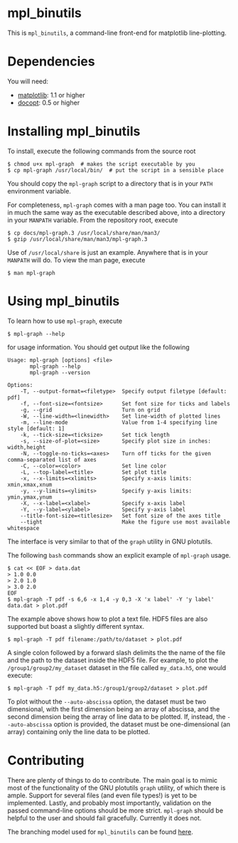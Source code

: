 mpl_binutils
============

This is `mpl_binutils`, a command-line front-end for matplotlib line-plotting.

Dependencies
============

You will need:

- [matplotlib](https://github.com/matplotlib/matplotlib): 1.1 or higher
- [docopt](https://github.com/docopt/docopt): 0.5 or higher

Installing mpl_binutils
=======================

To install, execute the following commands from the source root

    $ chmod u+x mpl-graph  # makes the script executable by you
    $ cp mpl-graph /usr/local/bin/  # put the script in a sensible place

You should copy the `mpl-graph` script to a directory that is in your `PATH`
environment variable.

For completeness, `mpl-graph` comes with a man page too. You can install it
in much the same way as the executable described above, into a directory in
your `MANPATH` variable. From the repository root, execute

    $ cp docs/mpl-graph.3 /usr/local/share/man/man3/
    $ gzip /usr/local/share/man/man3/mpl-graph.3

Use of `/usr/local/share` is just an example. Anywhere that is in your
`MANPATH` will do. To view the man page, execute

    $ man mpl-graph

Using mpl_binutils
==================

To learn how to use `mpl-graph`, execute

    $ mpl-graph --help

for usage information. You should get output like the following

    Usage: mpl-graph [options] <file>
           mpl-graph --help
           mpl-graph --version

    Options:
        -T, --output-format=<filetype>  Specify output filetype [default: pdf]
        -f, --font-size=<fontsize>      Set font size for ticks and labels
        -g, --grid                      Turn on grid
        -W, --line-width=<linewidth>    Set line-width of plotted lines
        -m, --line-mode                 Value from 1-4 specifying line style [default: 1]
        -k, --tick-size=<ticksize>      Set tick length
        -s, --size-of-plot=<size>       Specify plot size in inches: width,height
        -N, --toggle-no-ticks=<axes>    Turn off ticks for the given comma-separated list of axes
        -C, --color=<color>             Set line color
        -L, --top-label=<title>         Set plot title
        -x, --x-limits=<xlimits>        Specify x-axis limits: xmin,xmax,xnum
        -y, --y-limits=<ylimits>        Specify y-axis limits: ymin,ymax,ynum
        -X, --x-label=<xlabel>          Specify x-axis label
        -Y, --y-label=<ylabel>          Specify y-axis label
        --title-font-size=<titlesize>   Set font size of the axes title
        --tight                         Make the figure use most available whitespace

The interface is very similar to that of the `graph` utility in GNU plotutils.

The following `bash` commands show an explicit example of `mpl-graph` usage.

    $ cat << EOF > data.dat
    > 1.0 0.0
    > 2.0 1.0
    > 3.0 2.0
    EOF
    $ mpl-graph -T pdf -s 6,6 -x 1,4 -y 0,3 -X 'x label' -Y 'y label' data.dat > plot.pdf

The example above shows how to plot a text file. HDF5 files are also supported
but boast a slightly different syntax. 

    $ mpl-graph -T pdf filename:/path/to/dataset > plot.pdf

A single colon followed by a forward slash delimits the the name of the file
and the path to the dataset inside the HDF5 file. For example, to plot the
`/group1/group2/my_dataset` dataset in the file called `my_data.h5`, one would
execute:

    $ mpl-graph -T pdf my_data.h5:/group1/group2/dataset > plot.pdf

To plot without the `--auto-abscissa` option, the dataset must be two
dimensional, with the first dimension being an array of abscissa, and the
second dimension being the array of line data to be plotted. If, instead, the
`--auto-abscissa` option is provided, the dataset must be one-dimensional (an
array) containing only the line data to be plotted.

Contributing
============

There are plenty of things to do to contribute. The main goal is to mimic most
of the functionality of the GNU plotutils `graph` utility, of which there is
ample. Support for several files (and even file types!) is yet to be
implemented. Lastly, and probably most importantly, validation on the passed
command-line options should be more strict. `mpl-graph` should be helpful to
the user and should fail gracefully. Currently it does not.

The branching model used for `mpl_binutils` can be found
[here](http://nvie.com/posts/a-successful-git-branching-model/).
